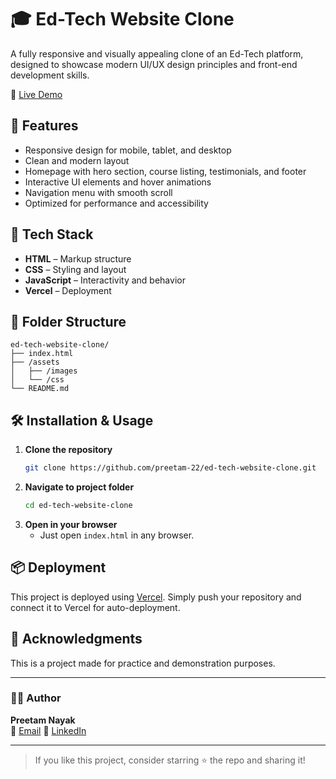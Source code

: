 
# 🎓 Ed-Tech Website Clone

A fully responsive and visually appealing clone of an Ed-Tech platform, designed to showcase modern UI/UX design principles and front-end development skills.

🔗 [Live Demo](https://ed-tech-website-clone.vercel.app/)

## 📌 Features

- Responsive design for mobile, tablet, and desktop
- Clean and modern layout
- Homepage with hero section, course listing, testimonials, and footer
- Interactive UI elements and hover animations
- Navigation menu with smooth scroll
- Optimized for performance and accessibility

## 🚀 Tech Stack

- **HTML** – Markup structure
- **CSS** – Styling and layout
- **JavaScript** – Interactivity and behavior
- **Vercel** – Deployment

<!-- ## 📷 Screenshots

![Homepage Screenshot](./screenshots/homepage.png) Add actual screenshot path -->

## 📁 Folder Structure

```
ed-tech-website-clone/
├── index.html
├── /assets
│   ├── /images
│   └── /css
└── README.md
```

## 🛠️ Installation & Usage

1. **Clone the repository**
   ```bash
   git clone https://github.com/preetam-22/ed-tech-website-clone.git
   ```
2. **Navigate to project folder**
   ```bash
   cd ed-tech-website-clone
   ```
3. **Open in your browser**
   - Just open `index.html` in any browser.

## 📦 Deployment

This project is deployed using [Vercel](https://vercel.com). Simply push your repository and connect it to Vercel for auto-deployment.

## 🙌 Acknowledgments

This is a project made for practice and demonstration purposes.

---

### 👨‍💻 Author

**Preetam Nayak**  
📧 [Email](preetamn223@gmail.com) 
🔗 [LinkedIn](https://www.linkedin.com/in/preetamn22)

---

> If you like this project, consider starring ⭐ the repo and sharing it!
